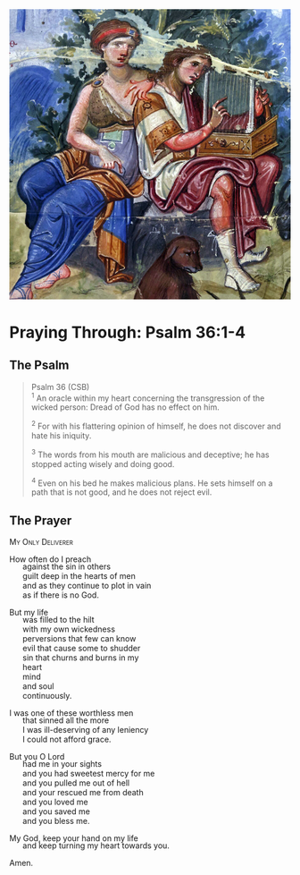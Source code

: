 <img class="intro-right" src="art-paris-psalter.jpg">

<style>
  li {list-style-type: none;}
  p + ul {
    margin-top: -18px;
}
</style>

# Praying Through: Psalm 36:1-4

## The Psalm

>Psalm 36 (CSB)  
><sup>1</sup> An oracle within my heart concerning the transgression of the wicked person: Dread of God has no effect on him. 
>
><sup>2</sup> For with his flattering opinion of himself, he does not discover and hate his iniquity. 
>
><sup>3</sup> The words from his mouth are malicious and deceptive; he has stopped acting wisely and doing good. 
>
><sup>4</sup> Even on his bed he makes malicious plans. He sets himself on a path that is not good, and he does not reject evil. 

## The Prayer

<div style="font-variant: small-caps;">
My Only Deliverer
</div>

How often do I preach
* against the sin in others
* guilt deep in the hearts of men
* and as they continue to plot in vain
* as if there is no God.

But my life
* was filled to the hilt
* with my own wickedness
* perversions that few can know
* evil that cause some to shudder
* sin that churns and burns in my
* heart
* mind
* and soul
* continuously.

I was one of these worthless men
* that sinned all the more
* I was ill-deserving of any leniency
* I could not afford grace.

But you O Lord
* had me in your sights
* and you had sweetest mercy for me
* and you pulled me out of hell
* and your rescued me from death
* and you loved me
* and you saved me
* and you bless me.

My God, keep your hand on my life
* and keep turning my heart towards you.

Amen.
